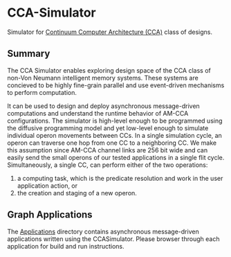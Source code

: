 # CCA-Simulator
Simulator for [Continuum Computer Architecture (CCA)](https://superfri.org/index.php/superfri/article/view/188) class of designs.

## Summary
The CCA Simulator enables exploring design space of the CCA class of non-Von Neumann intelligent memory systems. These systems are concieved to be highly fine-grain parallel and use event-driven mechanisms to perform computation.

It can be used to design and deploy asynchronous message-driven computations and understand the runtime behavior of AM-CCA configurations. The simulator is high-level enough to be programmed using the diffusive programming model and yet low-level enough to simulate individual operon movements between CCs. In a single simulation cycle, an operon can traverse one hop from one CC to a neighboring CC. We make this assumption since AM-CCA channel links are $256$ bit wide and can easily send the small operons of our tested applications in a single flit cycle. Simultaneously, a single CC, can perform either of the two operations: 
1. a computing task, which is the predicate resolution and work in the user application action, or
2. the creation and staging of a new operon.

## Graph Applications
The [Applications](/Applications/) directory contains asynchronous message-driven applications written using the CCASimulator. Please browser through each application for build and run instructions.

